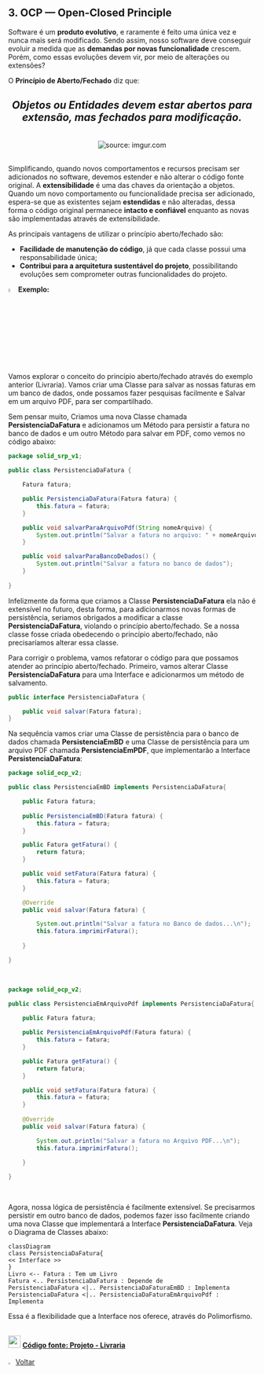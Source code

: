 <h2>3. OCP — Open-Closed Principle</h2>

Software é um **produto evolutivo**, e raramente é feito uma única vez e nunca mais será modificado. Sendo assim, nosso software deve conseguir evoluir a medida que as **demandas por novas funcionalidade** crescem. Porém, como essas evoluções devem vir, por meio de alterações ou extensões? 

O **Princípio de Aberto/Fechado** diz que:

<div align="center"><h2><i>Objetos ou Entidades devem estar abertos para extensão, mas fechados para modificação.</i></h2></div>

<br />

<div align="center"><img src="https://i.imgur.com/VT5cIl5.png" title="source: imgur.com"/></div>

<br />

Simplificando, quando novos comportamentos e recursos precisam ser adicionados no software, devemos estender e não alterar o código fonte original. A **extensibilidade** é uma das chaves da orientação a objetos. Quando um novo comportamento ou funcionalidade precisa ser adicionado, espera-se que as existentes sejam **estendidas** e não alteradas, dessa forma o código original permanece **intacto e confiável** enquanto as novas são implementadas através de extensibilidade.

As principais vantagens de utilizar o princípio aberto/fechado são:

- **Facilidade de manutenção do código**, já que cada classe possui uma responsabilidade única;
- **Contribui para a arquitetura sustentável do projeto**, possibilitando evoluções sem comprometer outras funcionalidades do projeto.



<img src="https://i.imgur.com/IaR16T8.png" title="source: imgur.com" width="4%"/>**Exemplo:**

Vamos explorar o conceito do princípio aberto/fechado através do exemplo anterior (Livraria). Vamos criar uma Classe para salvar as nossas faturas em um banco de dados, onde possamos fazer pesquisas facilmente e Salvar em um arquivo PDF, para ser compartilhado.

Sem pensar muito, Criamos uma nova Classe chamada **PersistenciaDaFatura** e adicionamos um Método para persistir a fatura no banco de dados e um outro Método para salvar em PDF, como vemos no código abaixo:

```java
package solid_srp_v1;

public class PersistenciaDaFatura {

	Fatura fatura;

    public PersistenciaDaFatura(Fatura fatura) {
        this.fatura = fatura;
    }

    public void salvarParaArquivoPdf(String nomeArquivo) {
		System.out.println("Salvar a fatura no arquivo: " + nomeArquivo);
	}

    public void salvarParaBancoDeDados() {
    	System.out.println("Salvar a fatura no banco de dados");
    }
    
}
```

Infelizmente da forma que criamos a Classe **PersistenciaDaFatura** ela não é extensível no futuro, desta forma, para adicionarmos novas formas de persistência, seriamos obrigados a modificar a classe **PersistenciaDaFatura**, violando o princípio aberto/fechado. Se a nossa classe fosse criada obedecendo o princípio aberto/fechado, não precisaríamos alterar essa classe.

Para corrigir o problema, vamos refatorar o código para que possamos atender ao princípio aberto/fechado. Primeiro, vamos alterar Classe **PersistenciaDaFatura** para uma Interface e adicionarmos um método de salvamento.

```java
public interface PersistenciaDaFatura {

    public void salvar(Fatura fatura);
}
```

Na sequência vamos criar uma Classe de persistência para o banco de dados chamada **PersistenciaEmBD** e uma Classe de persistência para um arquivo PDF chamada **PersistenciaEmPDF**, que implementarão a Interface **PersistenciaDaFatura**:

```java
package solid_ocp_v2;

public class PersistenciaEmBD implements PersistenciaDaFatura{

	public Fatura fatura;
	
	public PersistenciaEmBD(Fatura fatura) {
		this.fatura = fatura;
	}

	public Fatura getFatura() {
		return fatura;
	}

	public void setFatura(Fatura fatura) {
		this.fatura = fatura;
	}

	@Override
	public void salvar(Fatura fatura) {

		System.out.println("Salvar a fatura no Banco de dados...\n");
		this.fatura.imprimirFatura();
		
	}

}
```

<br />

```java
package solid_ocp_v2;

public class PersistenciaEmArquivoPdf implements PersistenciaDaFatura{

	public Fatura fatura;
	
	public PersistenciaEmArquivoPdf(Fatura fatura) {
		this.fatura = fatura;
	}

	public Fatura getFatura() {
		return fatura;
	}

	public void setFatura(Fatura fatura) {
		this.fatura = fatura;
	}
	
	@Override
	public void salvar(Fatura fatura) {

		System.out.println("Salvar a fatura no Arquivo PDF...\n");
		this.fatura.imprimirFatura();
		
	}

}
```

<br />

Agora, nossa lógica de persistência é facilmente extensível. Se precisarmos persistir em outro banco de dados, podemos fazer isso facilmente criando uma nova Classe que implementará a Interface **PersistenciaDaFatura**. Veja  o Diagrama de Classes abaixo:

```mermaid
classDiagram
class PersistenciaDaFatura{
<< Interface >>
}
Livro <-- Fatura : Tem um Livro
Fatura <.. PersistenciaDaFatura : Depende de
PersistenciaDaFatura <|.. PersistenciaDaFaturaEmBD : Implementa
PersistenciaDaFatura <|.. PersistenciaDaFaturaEmArquivoPdf : Implementa
```

Essa é a flexibilidade que a Interface nos oferece, através do Polimorfismo. 

<br />

<div align="left"><img src="https://i.imgur.com/JACNZiR.png" title="source: imgur.com" width="25px"/> <a href="https://github.com/rafaelq80/exemplos_solid/tree/main/02_solid_ocp_v1" target="_blank"><b>Código fonte: Projeto - Livraria</b></a>

<br />
<br />

<div align="left"><a href="README.md"><img src="https://i.imgur.com/XMgF3gl.png" title="source: imgur.com" width="3%"/>Voltar</a></div>
